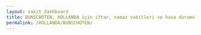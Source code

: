 ```yaml
---
layout: vakit_dashboard
title: BUNSCHOTEN, HOLLANDA için iftar, namaz vakitleri ve hava durumu - ilçe/eyalet seç
permalink: /HOLLANDA/BUNSCHOTEN/
---
```


<script type="text/javascript">
  var GLOBAL_COUNTRY = 'HOLLANDA';
  var GLOBAL_CITY = 'BUNSCHOTEN';
  var GLOBAL_STATE = '';
  var lat = 72;
  var lon = 21;
</script>
